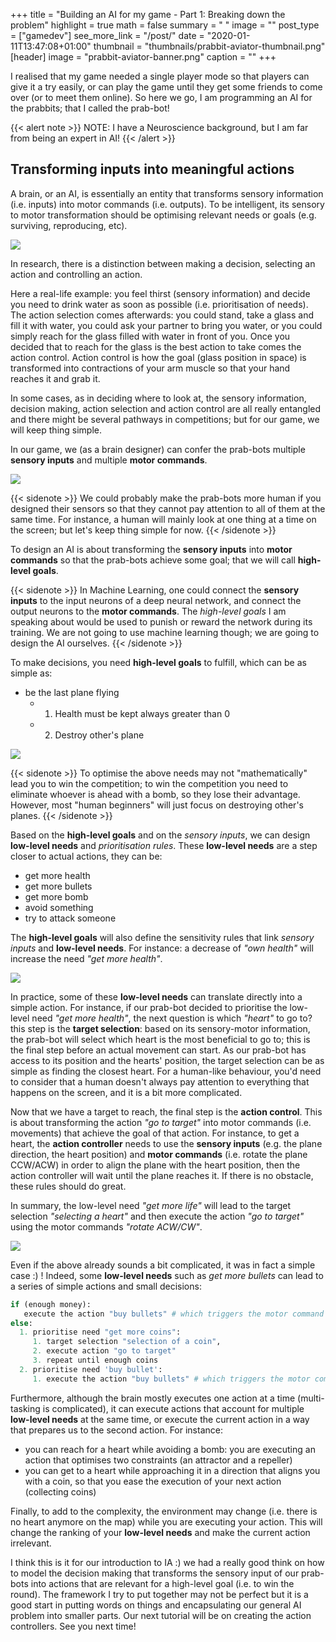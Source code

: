 +++
title = "Building an AI for my game - Part 1: Breaking down the problem"
highlight = true
math = false
summary = " "
image = ""
post_type = ["gamedev"]
see_more_link = "/post/"
date = "2020-01-11T13:47:08+01:00"
thumbnail = "thumbnails/prabbit-aviator-thumbnail.png"
[header]
image = "prabbit-aviator-banner.png"
caption = ""
+++

I realised that my game needed a single player mode so that players can give it a try easily, or can play the game until they get some friends to come over (or to meet them online). So here we go, I am programming an AI for the prabbits; that I called the prab-bot!

{{< alert note >}}
NOTE: I have a Neuroscience background, but I am far from being an expert in AI!
{{< /alert >}}

## Transforming inputs into meaningful actions

A brain, or an AI, is essentially an entity that transforms sensory information (i.e. inputs) into motor commands (i.e. outputs). To be intelligent, its sensory to motor transformation should be optimising relevant needs or goals (e.g. surviving, reproducing, etc). 

![](img/Plot_Intro.jpg)

In research, there is a distinction between making a decision, selecting an action and controlling an action. 

Here a real-life example: you feel thirst (sensory information) and decide you need to drink water as soon as possible (i.e. prioritisation of needs). The action selection comes afterwards: you could stand, take a glass and fill it with water, you could ask your partner to bring you water, or you could simply reach for the glass filled with water in front of you. 
Once you decided that to reach for the glass is the best action to take comes the action control. Action control is how the goal (glass position in space) is transformed into contractions of your arm muscle so that your hand reaches it and grab it. 

In some cases, as in deciding where to look at, the sensory information, decision making, action selection and action control are all really entangled and there might be several pathways in competitions; but for our game, we will keep thing simple.

In our game, we (as a brain designer) can confer the prab-bots multiple **sensory inputs** and multiple **motor commands**.  

![](img/Plot1.jpg)

{{< sidenote >}}
We could probably make the prab-bots more human if you designed their sensors so that they cannot pay attention to all of them at the same time. For instance, a human will mainly look at one thing at a time on the screen; but let's keep thing simple for now.
{{< /sidenote >}}

To design an AI is about transforming the **sensory inputs** into **motor commands** so that the prab-bots achieve some goal; that we will call **high-level goals**. 

{{< sidenote >}}
In Machine Learning, one could connect the **sensory inputs** to the input neurons of a deep neural network, and connect the output neurons to the **motor commands**. The *high-level goals* I am speaking about would be used to punish or reward the network during its training. We are not going to use machine learning though; we are going to design the AI ourselves.
{{< /sidenote >}}

To make decisions, you need **high-level goals** to fulfill, which can be as simple as:

- be the last plane flying
  - 1) Health must be kept always greater than 0
  - 2) Destroy other's plane

![](img/Plot2.jpg)

{{< sidenote >}}
To optimise the above needs may not "mathematically" lead you to win the competition; to win the competition you need to eliminate whoever is ahead with a bomb, so they lose their advantage. However, most "human beginners" will just focus on destroying other's planes.
{{< /sidenote >}}

Based on the **high-level goals** and on the *sensory inputs*, we can design **low-level needs** and *prioritisation rules*. These **low-level needs** are a step closer to actual actions, they can be:

- get more health 
- get more bullets 
- get more bomb
- avoid something
- try to attack someone

The **high-level goals** will also define the sensitivity rules that link *sensory inputs* and **low-level needs**. For instance: a decrease of *"own health"* will increase the need *"get more health"*. 

![](img/Plot3.jpg)

In practice, some of these **low-level needs** can translate directly into a simple action. For instance, if our prab-bot decided to prioritise the low-level need *"get more health"*, the next question is which *"heart"* to go to? this step is the **target selection**: based on its sensory-motor information, the prab-bot will select which heart is the most beneficial to go to; this is the final step before an actual movement can start. As our prab-bot has access to its position and the hearts' position, the target selection can be as simple as finding the closest heart. For a human-like behaviour, you'd need to consider that a human doesn't always pay attention to everything that happens on the screen, and it is a bit more complicated.

Now that we have a target to reach, the final step is the **action control**. This is about transforming the action *"go to target"* into motor commands (i.e. movements) that achieve the goal of that action. For instance, to get a heart, the **action controller** needs to use the **sensory inputs** (e.g. the plane direction, the heart position) and **motor commands** (i.e. rotate the plane CCW/ACW) in order to align the plane with the heart position, then the action controller will wait until the plane reaches it. If there is no obstacle, these rules should do great.

In summary, the low-level need *"get more life"* will lead to the target selection *"selecting a heart"* and then execute the action *"go to target"* using the motor commands *"rotate ACW/CW"*. 

![](img/Plot5.jpg)

Even if the above already sounds a bit complicated, it was in fact a simple case :) ! Indeed, some **low-level needs** such as *get more bullets* can lead to a series of simple actions and small decisions: 

```python
if (enough money):
   execute the action "buy bullets" # which triggers the motor command "buy bullet"
else:
  1. prioritise need "get more coins":
     1. target selection "selection of a coin", 
     2. execute action "go to target" 
     3. repeat until enough coins
  2. prioritise need 'buy bullet':
     1. execute the action "buy bullets" # which triggers the motor command "buy bullet"
```

Furthermore, although the brain mostly executes one action at a time (multi-tasking is complicated), it can execute actions that account for multiple **low-level needs** at the same time, or execute the current action in a way that prepares us to the second action. For instance:

- you can reach for a heart while avoiding a bomb: you are executing an action that optimises two constraints (an attractor and a repeller)
- you can get to a heart while approaching it in a direction that aligns you with a coin, so that you ease  the execution of your next action (collecting coins)

Finally, to add to the complexity, the environment may change (i.e. there is no heart anymore on the map) while you are executing your action. This will change the ranking of your **low-level needs** and make the current action irrelevant.

I think this is it for our introduction to IA :) we had a really good think on how to model the decision making that transforms the sensory input of our prab-bots into actions that are relevant for a high-level goal (i.e. to win the round). The framework I try to put together may not be perfect but it is a good start in putting words on things and encapsulating our general AI problem into smaller parts. Our next tutorial will be on creating the action controllers. See you next time!









